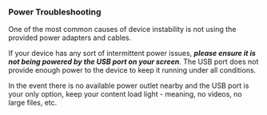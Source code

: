 ### Power Troubleshooting

One of the most common causes of device instability is not using the provided power adapters and cables.

If your device has any sort of intermittent power issues, ***please ensure it is not being powered by the USB port on your screen***. The USB port does not provide enough power to the device to keep it running under all conditions.

In the event there is no available power outlet nearby and the USB port is your only option, keep your content load light - meaning, no videos, no large files, etc.